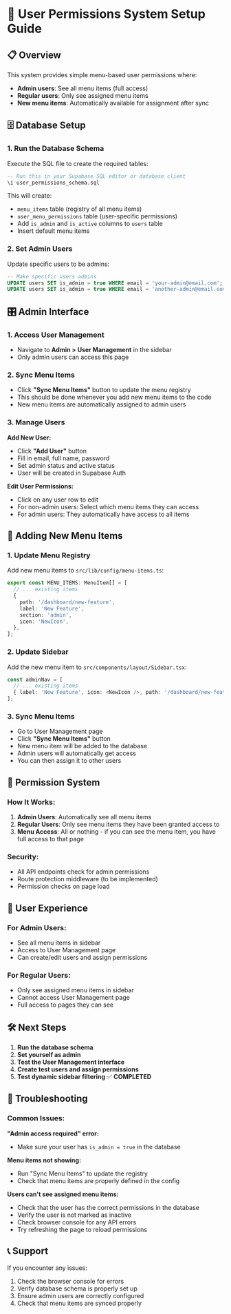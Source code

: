 # 🚀 User Permissions System Setup Guide

## **📋 Overview**

This system provides simple menu-based user permissions where:

- **Admin users**: See all menu items (full access)
- **Regular users**: Only see assigned menu items
- **New menu items**: Automatically available for assignment after sync

## **🗄️ Database Setup**

### **1. Run the Database Schema**

Execute the SQL file to create the required tables:

```sql
-- Run this in your Supabase SQL editor or database client
\i user_permissions_schema.sql
```

This will create:

- `menu_items` table (registry of all menu items)
- `user_menu_permissions` table (user-specific permissions)
- Add `is_admin` and `is_active` columns to `users` table
- Insert default menu items

### **2. Set Admin Users**

Update specific users to be admins:

```sql
-- Make specific users admins
UPDATE users SET is_admin = true WHERE email = 'your-admin@email.com';
UPDATE users SET is_admin = true WHERE email = 'another-admin@email.com';
```

## **🎛️ Admin Interface**

### **1. Access User Management**

- Navigate to **Admin > User Management** in the sidebar
- Only admin users can access this page

### **2. Sync Menu Items**

- Click **"Sync Menu Items"** button to update the menu registry
- This should be done whenever you add new menu items to the code
- New menu items are automatically assigned to admin users

### **3. Manage Users**

**Add New User:**

- Click **"Add User"** button
- Fill in email, full name, password
- Set admin status and active status
- User will be created in Supabase Auth

**Edit User Permissions:**

- Click on any user row to edit
- For non-admin users: Select which menu items they can access
- For admin users: They automatically have access to all items

## **🔄 Adding New Menu Items**

### **1. Update Menu Registry**

Add new menu items to `src/lib/config/menu-items.ts`:

```typescript
export const MENU_ITEMS: MenuItem[] = [
  // ... existing items
  {
    path: '/dashboard/new-feature',
    label: 'New Feature',
    section: 'admin',
    icon: 'NewIcon',
  },
];
```

### **2. Update Sidebar**

Add the new menu item to `src/components/layout/Sidebar.tsx`:

```typescript
const adminNav = [
  // ... existing items
  { label: 'New Feature', icon: <NewIcon />, path: '/dashboard/new-feature' },
];
```

### **3. Sync Menu Items**

- Go to User Management page
- Click **"Sync Menu Items"** button
- New menu item will be added to the database
- Admin users will automatically get access
- You can then assign it to other users

## **🔐 Permission System**

### **How It Works:**

1. **Admin Users**: Automatically see all menu items
2. **Regular Users**: Only see menu items they have been granted access to
3. **Menu Access**: All or nothing - if you can see the menu item, you have full access to that page

### **Security:**

- All API endpoints check for admin permissions
- Route protection middleware (to be implemented)
- Permission checks on page load

## **📱 User Experience**

### **For Admin Users:**

- See all menu items in sidebar
- Access to User Management page
- Can create/edit users and assign permissions

### **For Regular Users:**

- Only see assigned menu items in sidebar
- Cannot access User Management page
- Full access to pages they can see

## **🛠️ Next Steps**

1. **Run the database schema**
2. **Set yourself as admin**
3. **Test the User Management interface**
4. **Create test users and assign permissions**
5. **Test dynamic sidebar filtering** ✅ **COMPLETED**

## **🔧 Troubleshooting**

### **Common Issues:**

**"Admin access required" error:**

- Make sure your user has `is_admin = true` in the database

**Menu items not showing:**

- Run "Sync Menu Items" to update the registry
- Check that menu items are properly defined in the config

**Users can't see assigned menu items:**

- Check that the user has the correct permissions in the database
- Verify the user is not marked as inactive
- Check browser console for any API errors
- Try refreshing the page to reload permissions

## **📞 Support**

If you encounter any issues:

1. Check the browser console for errors
2. Verify database schema is properly set up
3. Ensure admin users are correctly configured
4. Check that menu items are synced properly
